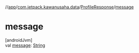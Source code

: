 //[app](../../../index.md)/[com.jetpack.kawanusaha.data](../index.md)/[ProfileResponse](index.md)/[message](message.md)

# message

[androidJvm]\
val [message](message.md): [String](https://kotlinlang.org/api/latest/jvm/stdlib/kotlin/-string/index.html)
